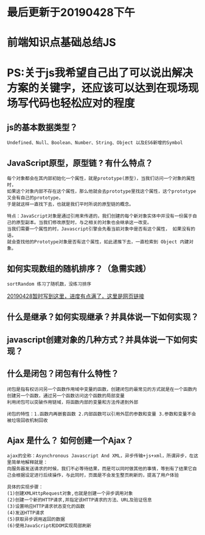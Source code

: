 # 最后更新于20190428下午
# 前端知识点基础总结JS
# PS:关于js我希望自己出了可以说出解决方案的关键字，还应该可以达到在现场现场写代码也轻松应对的程度

## js的基本数据类型？
	Undefined、Null、Boolean、Number、String、Object 以及ES6新增的Symbol
	
## JavaScript原型，原型链 ? 有什么特点？
	每个对象都会在其内部初始化一个属性，就是prototype(原型)，当我们访问一个对象的属性时，
	如果这个对象内部不存在这个属性，那么他就会去prototype里找这个属性，这个prototype又会有自己的prototype，
	于是就这样一直找下去，也就是我们平时所说的原型链的概念。
	
	特点：JavaScript对象是通过引用来传递的，我们创建的每个新对象实体中并没有一份属于自己的原型副本。当我们修改原型时，与之相关的对象也会继承这一改变。
	当我们需要一个属性的时，Javascript引擎会先看当前对象中是否有这个属性， 如果没有的话，
	就会查找他的Prototype对象是否有这个属性，如此递推下去，一直检索到 Object 内建对象。
	
## 如何实现数组的随机排序？（急需实践）
	sortRandom 练习了随机数，没练习排序
	
[20190428暂时写到这里，进度有点满了，这里是网页链接](https://blog.csdn.net/github_38596081/article/details/86776182)

## 什么是继承？如何实现继承？并具体说一下如何实现？

## javascript创建对象的几种方式？并具体说一下如何实现？

## 什么是闭包？闭包有什么特性？
	闭包是指有权访问另一个函数作用域中变量的函数，创建闭包的最常见的方式就是在一个函数内创建另一个函数，通过另一个函数访问这个函数的局部变量
	利用闭包可以突破作用链域，将函数内部的变量和方法传递到外部
	
	闭包的特性：1.函数内再嵌套函数 2.内部函数可以引用外层的参数和变量 3.参数和变量不会被垃圾回收机制回收
	
## Ajax 是什么？ 如何创建一个Ajax？
	ajax的全称：Asynchronous Javascript And XML，异步传输+js+xml，所谓异步，在这里简单地解释就是：
	向服务器发送请求的时候，我们不必等待结果，而是可以同时做其他的事情，等到有了结果它自己会根据设定进行后续操作，与此同时，页面是不会发生整页刷新的，提高了用户体验
	
	具体的实现步骤：
	(1)创建XMLHttpRequest对象,也就是创建一个异步调用对象
	(2)创建一个新的HTTP请求,并指定该HTTP请求的方法、URL及验证信息
	(3)设置响应HTTP请求状态变化的函数
	(4)发送HTTP请求
	(5)获取异步调用返回的数据
	(6)使用JavaScript和DOM实现局部刷新
	
	
	

	
